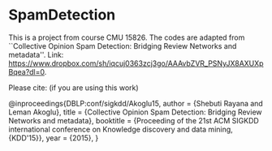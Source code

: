 # SpamDetection

This is a project from course CMU 15826. The codes are adapted from ``Collective Opinion Spam Detection: Bridging Review Networks and metadata''. Link: https://www.dropbox.com/sh/iqcuj0363zcj3go/AAAvbZVR_PSNyJX8AXUXpBqea?dl=0.


 Please cite: (if you are using this work)
 
 @inproceedings{DBLP:conf/sigkdd/Akoglu15,
   author    = {Shebuti Rayana and Leman Akoglu},
   title     = {Collective Opinion Spam Detection: Bridging Review Networks and metadata},
   booktitle = {Proceeding of the 21st ACM SIGKDD international conference 
    on Knowledge discovery and data mining, {KDD'15}},
   year      = {2015},
  }
